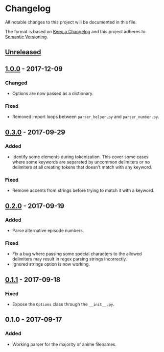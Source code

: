 # Changelog
All notable changes to this project will be documented in this file.

The format is based on [Keep a Changelog](http://keepachangelog.com/en/1.0.0/)
and this project adheres to [Semantic Versioning](http://semver.org/spec/v2.0.0.html).

## [Unreleased]

## [1.0.0] - 2017-12-09
### Changed
- Options are now passed as a dictionary.

### Fixed
- Removed import loops between `parser_helper.py` and `parser_number.py`.

## [0.3.0] - 2017-09-29
### Added
- Identify some elements during tokenization. This cover some cases where some keywords are separated by uncommon delimiters or no delimiters at all creating tokens that doesn't match with any keyword.

### Fixed
- Remove accents from strings before trying to match it with a keyword.

## [0.2.0] - 2017-09-19
### Added
- Parse alternative episode numbers.

### Fixed
- Fix a bug where passing some special characters to the allowed delimiters may result in regex parsing strings incorrectly.
- Ignored strings option is now working.

## [0.1.1] - 2017-09-18
### Fixed
- Expose the `Options` class through the `__init__.py`.

## 0.1.0 - 2017-09-17
### Added
- Working parser for the majority of anime filenames.

[Unreleased]: https://github.com/igorcmoura/anitopy/compare/v1.0.0...HEAD
[1.0.0]: https://github.com/igorcmoura/anitopy/compare/v0.3.0...v1.0.0
[0.3.0]: https://github.com/igorcmoura/anitopy/compare/v0.2.0...v0.3.0
[0.2.0]: https://github.com/igorcmoura/anitopy/compare/v0.1.1...v0.2.0
[0.1.1]: https://github.com/igorcmoura/anitopy/compare/v0.1.0...v0.1.1
